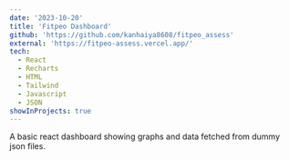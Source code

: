 ```yaml
---
date: '2023-10-20'
title: 'Fitpeo Dashboard'
github: 'https://github.com/kanhaiya8608/fitpeo_assess'
external: 'https://fitpeo-assess.vercel.app/'
tech:
  - React
  - Recharts
  - HTML
  - Tailwind
  - Javascript
  - JSON
showInProjects: true
---
```


A basic react dashboard showing graphs and data fetched from dummy json files.
